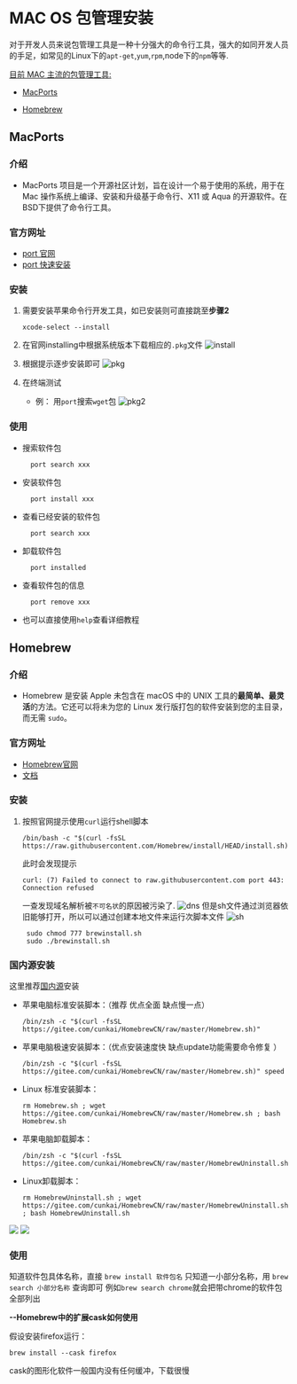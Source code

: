 # MAC OS 包管理安装

对于开发人员来说包管理工具是一种十分强大的命令行工具，强大的如同开发人员的手足，如常见的Linux下的`apt-get`,`yum`,`rpm`,node下的`npm`等等.

<u> 目前 MAC 主流的包管理工具: </u>

- [MacPorts](#macports)

- [Homebrew](#homebrew)

## MacPorts

### 介绍

- MacPorts 项目是一个开源社区计划，旨在设计一个易于使用的系统，用于在 Mac 操作系统上编译、安装和升级基于命令行、X11 或 Aqua 的开源软件。在BSD下提供了命令行工具。

### 官方网址

- [port 官网](https://www.macports.org/)
- [port 快速安装](https://www.macports.org/install.php)

### 安装

1. 需要安装苹果命令行开发工具，如已安装则可直接跳至**步骤2**

   ```
   xcode-select --install
   ```

2. 在官网installing中根据系统版本下载相应的`.pkg`文件
    ![install](img/portinstall.png)

3. 根据提示逐步安装即可
    ![pkg](img/portpkg1.png)

4. 在终端测试
   - 例：
    用`port`搜索`wget`包
    ![pkg2](img/portpkg2.png)

### 使用

- 搜索软件包
  
  ```
    port search xxx
  ```

- 安装软件包

  ```
    port install xxx
  ```

- 查看已经安装的软件包

  ```
    port search xxx
  ```

- 卸载软件包

  ```
    port installed
  ```

- 查看软件包的信息

  ```
    port remove xxx
  ```

- 也可以直接使用`help`查看详细教程
  
## Homebrew

### 介绍

- Homebrew 是安装 Apple 未包含在 macOS 中的 UNIX 工具的**最简单、最灵活**的方法。它还可以将未为您的 Linux 发行版打包的软件安装到您的主目录，而无需 `sudo`。

### 官方网址

- [Homebrew官网](https://brew.sh/)
- [文档](https://docs.brew.sh/Manpage)

### 安装

1. 按照官网提示使用`curl`运行shell脚本
   ```
   /bin/bash -c "$(curl -fsSL https://raw.githubusercontent.com/Homebrew/install/HEAD/install.sh)"
   ```
    此时会发现提示</br>
    ```
    curl: (7) Failed to connect to raw.githubusercontent.com port 443: Connection refused
    ```
    一查发现域名解析被`不可名状`的原因被污染了.
    ![dns](img/dns.png)
    但是sh文件通过浏览器依旧能够打开，所以可以通过创建本地文件来运行次脚本文件
    ![sh](img/sh.png)
    ```
     sudo chmod 777 brewinstall.sh
     sudo ./brewinstall.sh
    ```    

### 国内源安装
  这里推荐[国内源](https://gitee.com/cunkai/HomebrewCN)安装

- 苹果电脑标准安装脚本：（推荐 优点全面 缺点慢一点）

  ```
  /bin/zsh -c "$(curl -fsSL https://gitee.com/cunkai/HomebrewCN/raw/master/Homebrew.sh)"

  ```

- 苹果电脑极速安装脚本：（优点安装速度快 缺点update功能需要命令修复 ）

  ```
  /bin/zsh -c "$(curl -fsSL https://gitee.com/cunkai/HomebrewCN/raw/master/Homebrew.sh)" speed

  ```

- Linux 标准安装脚本：


  ```
  rm Homebrew.sh ; wget https://gitee.com/cunkai/HomebrewCN/raw/master/Homebrew.sh ; bash Homebrew.sh

  ```

- 苹果电脑卸载脚本：


  ```
  /bin/zsh -c "$(curl -fsSL https://gitee.com/cunkai/HomebrewCN/raw/master/HomebrewUninstall.sh)"

  ```

- Linux卸载脚本：


  ```
  rm HomebrewUninstall.sh ; wget https://gitee.com/cunkai/HomebrewCN/raw/master/HomebrewUninstall.sh ; bash HomebrewUninstall.sh

  ```
![](img/2657BA3D-2FF9-4AED-9B12-A8E6DEA7BE73.png)
![](img/4A6DFCD1-1491-45A4-94B0-CA5BA08803C2.png)
### 使用

知道软件包具体名称，直接 `brew install 软件包名`
只知道一小部分名称，用 `brew search 小部分名称` 查询即可
例如`brew search chrome`就会把带chrome的软件包全部列出

 **--Homebrew中的扩展cask如何使用** 

假设安装firefox运行： 

`brew install --cask firefox`

cask的图形化软件一般国内没有任何缓冲，下载很慢